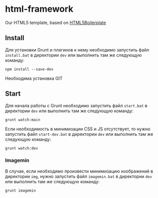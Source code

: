 # html-framework

Our HTML5 template, based on [HTML5Boilerplate](https://github.com/h5bp/html5-boilerplate)

## Install

Для установки Grunt и плагинов к нему необходимо запустить файл `install.bat` в директории `dev` или выполнить там же следующую команду:

```shell
npm install --save-dev
```
Необходима установка GIT

## Start

Для начала работы с Grunt необходимо запустить файл `start.bat` в директории `dev` или выполнить там же следующую команду:

```shell
grunt watch:main
```

Если необходимость в минимизации CSS и JS отсутствует, то нужно запустить файл `start-dev.bat` в директории `dev` или выполнить там же следующую команду:

```shell
grunt watch:dev
```

### Imagemin

В случае, если необходимо произвести минимизацию изображений в директории `img`, нужно запустить файл `imagemin.bat` в директории `dev` или выполнить там же следующую команду:

```shell
grunt imagemin
```